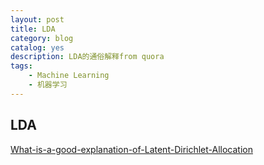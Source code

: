 ```yaml
---
layout: post
title: LDA
category: blog
catalog: yes
description: LDA的通俗解释from quora
tags:
    - Machine Learning
    - 机器学习
---
```


## LDA

[What-is-a-good-explanation-of-Latent-Dirichlet-Allocation](https://www.quora.com/What-is-a-good-explanation-of-Latent-Dirichlet-Allocation)
